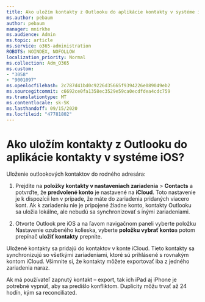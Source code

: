 ```yaml
---
title: Ako uložím kontakty z Outlooku do aplikácie kontakty v systéme iOS?
ms.author: pebaum
author: pebaum
manager: mnirkhe
ms.audience: Admin
ms.topic: article
ms.service: o365-administration
ROBOTS: NOINDEX, NOFOLLOW
localization_priority: Normal
ms.collection: Adm_O365
ms.custom:
- "3058"
- "9001097"
ms.openlocfilehash: 2c787d41bd0c9226d35665f9394226e089049eb2
ms.sourcegitcommit: c6692ce0fa1358ec3529e59ca0ecdfdea4cdc759
ms.translationtype: MT
ms.contentlocale: sk-SK
ms.lasthandoff: 09/15/2020
ms.locfileid: "47781802"
---
```

# <a name="how-do-i-save-my-outlook-contacts-to-my-ios-contacts-app"></a>Ako uložím kontakty z Outlooku do aplikácie kontakty v systéme iOS?

Uloženie outlookových kontaktov do rodného adresára:
 
1. Prejdite na **položky kontakty v nastaveniach zariadenia**  >  **Contacts** a potvrďte, že **predvolené konto** je nastavené na **iCloud**. Toto nastavenie je k dispozícii len v prípade, že máte do zariadenia pridaných viacero kont. Ak k zariadeniu nie je pripojené žiadne konto, kontakty Outlooku sa uložia lokálne, ale nebudú sa synchronizovať s inými zariadeniami.
 
2. Otvorte Outlook pre iOS a na ľavom navigačnom paneli vyberte položku Nastavenie ozubeného kolieska, vyberte **položku vybrať konto**a potom prepínač **uložiť kontakty** prepnite.
 
Uložené kontakty sa pridajú do kontaktov v konte iCloud. Tieto kontakty sa synchronizujú so všetkými zariadeniami, ktoré sú prihlásené s rovnakým kontom iCloud. Všimnite si, že kontakty môžete exportovať iba z jedného zariadenia naraz.
 
Ak má používateľ zapnutý kontakt – export, tak ich iPad aj iPhone je potrebné vypnúť, aby sa predišlo konfliktom. Duplicity môžu trvať až 24 hodín, kým sa reconciliated.